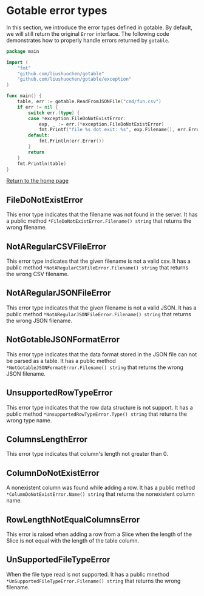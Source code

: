 # Gotable error types

In this section, we introduce the error types defined in gotable. By default, we will still return the original
```Error``` interface. The following code demonstrates how to properly handle errors returned by ```gotable```.

```go
package main

import (
	"fmt"
	"github.com/liushuochen/gotable"
	"github.com/liushuochen/gotable/exception"
)

func main() {
	table, err := gotable.ReadFromJSONFile("cmd/fun.csv")
	if err != nil {
		switch err.(type) {
		case *exception.FileDoNotExistError:
			exp, _ := err.(*exception.FileDoNotExistError)
			fmt.Printf("file %s dot exit: %s", exp.Filename(), err.Error())
		default:
			fmt.Println(err.Error())
		}
		return
	}
	fmt.Println(table)
}

```

[Return to the home page](../README.md)

## FileDoNotExistError
This error type indicates that the filename was not found in the server. It has a public method
```*FileDoNotExistError.Filename() string``` that returns the wrong filename.

## NotARegularCSVFileError
This error type indicates that the given filename is not a valid csv. It has a public method
```*NotARegularCSVFileError.Filename() string``` that returns the wrong CSV filename.

## NotARegularJSONFileError
This error type indicates that the given filename is not a valid JSON. It has a public method
```*NotARegularJSONFileError.Filename() string``` that returns the wrong JSON filename.

## NotGotableJSONFormatError
This error type indicates that the data format stored in the JSON file can not be parsed as a table.
It has a public method ```*NotGotableJSONFormatError.Filename() string``` that returns the wrong JSON filename.

## UnsupportedRowTypeError
This error type indicates that the row data structure is not support. It has a public method 
```*UnsupportedRowTypeError.Type() string``` that returns the wrong type name.

## ColumnsLengthError
This error type indicates that column's length not greater than 0.

## ColumnDoNotExistError
A nonexistent column was found while adding a row. It has a public method ```*ColumnDoNotExistError.Name() string``` 
that returns the nonexistent column name.

## RowLengthNotEqualColumnsError
This error is raised when adding a row from a Slice when the length of the Slice is not equal with the length of the 
table column.

## UnSupportedFileTypeError
When the file type read is not supported. It has a public mnethod ```*UnSupportedFileTypeError.Filename() string``` 
that returns the wrong filename.
